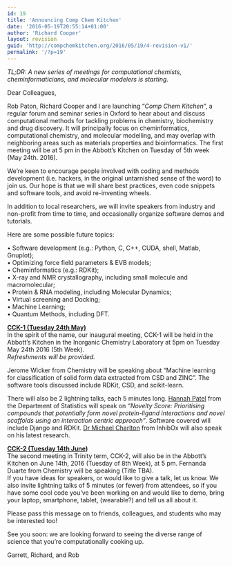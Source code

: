 ```yaml
---
id: 19
title: 'Announcing Comp Chem Kitchen'
date: '2016-05-19T20:55:14+01:00'
author: 'Richard Cooper'
layout: revision
guid: 'http://compchemkitchen.org/2016/05/19/4-revision-v1/'
permalink: '/?p=19'
---
```


*TL;DR: A new series of meetings for computational chemists, cheminformaticians, and molecular modelers is starting.*

Dear Colleagues,

Rob Paton, Richard Cooper and I are launching “*Comp Chem Kitchen*“, a regular forum and seminar series in Oxford to hear about and discuss computational methods for tackling problems in chemistry, biochemistry and drug discovery. It will principally focus on cheminformatics, computational chemistry, and molecular modelling, and may overlap with neighboring areas such as materials properties and bioinformatics. The first meeting will be at <span class="aBn" data-term="goog_99929552" tabindex="0"><span class="aQJ">5 pm</span></span> in the Abbott’s Kitchen <span class="aBn" data-term="goog_99929553" tabindex="0"><span class="aQJ">on Tuesday</span></span> of 5th week (<span class="aBn" data-term="goog_99929554" tabindex="0"><span class="aQJ">May 24th</span></span>. 2016).

We’re keen to encourage people involved with coding and methods development (i.e. hackers, in the original untarnished sense of the word) to join us. Our hope is that we will share best practices, even code snippets and software tools, and avoid re-inventing wheels.

In addition to local researchers, we will invite speakers from industry and non-profit from time to time, and occasionally organize software demos and tutorials.

Here are some possible future topics:

• Software development (e.g.: Python, C, C++, CUDA, shell, Matlab, Gnuplot);  
• Optimizing force field parameters &amp; EVB models;  
• Cheminformatics (e.g.: RDKit);  
• X-ray and NMR crystallography, including small molecule and macromolecular;  
• Protein &amp; RNA modeling, including Molecular Dynamics;  
• Virtual screening and Docking;  
• Machine Learning;  
• Quantum Methods, including DFT.

**<span style="text-decoration: underline;">CCK-1 (Tuesday 24th May)</span>**  
In the spirit of the name, our inaugural meeting, CCK-1 will be held in the Abbott’s Kitchen in the Inorganic Chemistry Laboratory at <span class="aBn" data-term="goog_99929555" tabindex="0"><span class="aQJ">5pm</span></span> on Tuesday May 24th 2016 (5th Week).  
*Refreshments will be provided.*

Jerome Wicker from Chemistry will be speaking about “Machine learning for classification of solid form data extracted from CSD and ZINC”. The software tools discussed include RDKit, CSD, and scikit-learn.

There will also be 2 lightning talks, each 5 minutes long. <u><span class="il">Hannah</span> Patel</u> from the Department of Statistics will speak on *“Novelty Score: Prioritising compounds that potentially form novel protein-ligand interactions and novel scaffolds using an interaction centric approach”*. Software covered will include Django and RDKit. <u>Dr Michael Charlton</u> from InhibOx will also speak on his latest research.

**<span style="text-decoration: underline;">CCK-2 (Tuesday 14th June)</span>**  
The second meeting in Trinity term, CCK-2, will also be in the Abbott’s Kitchen on <span class="aBn" data-term="goog_99929557" tabindex="0"><span class="aQJ">June 14th, 2016</span></span> (<span class="aBn" data-term="goog_99929558" tabindex="0"><span class="aQJ">Tuesday</span></span> of 8th Week), at <span class="aBn" data-term="goog_99929559" tabindex="0"><span class="aQJ">5 pm</span></span>. Fernanda Duarte from Chemistry will be speaking (Title TBA).  
If you have ideas for speakers, or would like to give a talk, let us know. We also invite lightning talks of 5 minutes (or fewer) from attendees, so if you have some cool code you’ve been working on and would like to demo, bring your laptop, smartphone, tablet, (wearable?) and tell us all about it.

Please pass this message on to friends, colleagues, and students who may be interested too!

See you soon: we are looking forward to seeing the diverse range of science that you’re computationally cooking up.

Garrett, Richard, and Rob